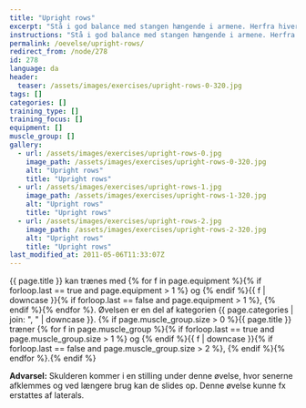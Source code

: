 ```yaml
---
title: "Upright rows"
excerpt: "Stå i god balance med stangen hængende i armene. Herfra hiver du stangen op til hagen. Stangen skal være så tæt på kroppen som muligt hele tiden."
instructions: "Stå i god balance med stangen hængende i armene. Herfra hiver du stangen op til hagen. Stangen skal være så tæt på kroppen som muligt hele tiden."
permalink: /oevelse/upright-rows/
redirect_from: /node/278
id: 278
language: da
header:
  teaser: /assets/images/exercises/upright-rows-0-320.jpg
tags: []
categories: []
training_type: []
training_focus: []
equipment: []
muscle_group: []
gallery:
  - url: /assets/images/exercises/upright-rows-0.jpg
    image_path: /assets/images/exercises/upright-rows-0-320.jpg
    alt: "Upright rows"
    title: "Upright rows"
  - url: /assets/images/exercises/upright-rows-1.jpg
    image_path: /assets/images/exercises/upright-rows-1-320.jpg
    alt: "Upright rows"
    title: "Upright rows"
  - url: /assets/images/exercises/upright-rows-2.jpg
    image_path: /assets/images/exercises/upright-rows-2-320.jpg
    alt: "Upright rows"
    title: "Upright rows"
last_modified_at: 2011-05-06T11:33:07Z
---
```

{{ page.title }} kan trænes med {% for f in page.equipment %}{% if forloop.last == true and page.equipment > 1 %} og {% endif %}{{ f | downcase  }}{% if forloop.last == false and page.equipment > 1 %}, {% endif %}{% endfor %}. Øvelsen er en del af kategorien {{ page.categories | join: ", " | downcase }}. {% if page.muscle_group.size > 0 %}{{ page.title }} træner {% for f in page.muscle_group %}{% if forloop.last == true and page.muscle_group.size > 1 %} og {% endif %}{{ f | downcase }}{% if forloop.last == false and page.muscle_group.size > 2 %}, {% endif %}{% endfor %}.{% endif %}

**Advarsel:** Skulderen kommer i en stilling under denne øvelse, hvor senerne afklemmes og ved længere brug kan de slides op. Denne øvelse kunne fx erstattes af laterals.
